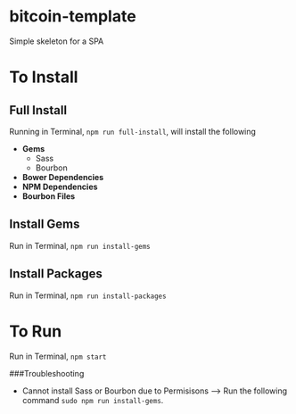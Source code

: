 # bitcoin-template
Simple skeleton for a SPA

# To Install
## Full Install
Running in Terminal, `npm run full-install`, will install the following
- **Gems**
  - Sass
  - Bourbon
- **Bower Dependencies**
- **NPM Dependencies**
- **Bourbon Files**

## Install Gems
Run in Terminal, `npm run install-gems`

## Install Packages
Run in Terminal, `npm run install-packages`

# To Run
Run in Terminal, `npm start`

###Troubleshooting
- Cannot install Sass or Bourbon due to Permisisons
--> Run the following command `sudo npm run install-gems`.
